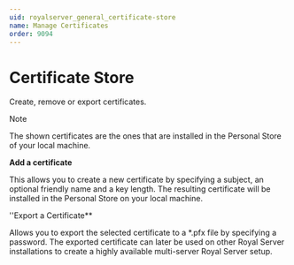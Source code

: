 ```yaml
---
uid: royalserver_general_certificate-store
name: Manage Certificates
order: 9094
---
```


# Certificate Store

Create, remove or export certificates.

> [!NOTE]
> The shown certificates are the ones that are installed in the Personal Store of your local machine.


**Add a certificate**

This allows you to create a new certificate by specifying a subject, an optional friendly name and a key length. The resulting certificate will be installed in the Personal Store on your local machine.

''Export a Certificate**

Allows you to export the selected certificate to a *.pfx file by specifying a password. The exported certificate can later be used on other Royal Server installations to create a highly available multi-server Royal Server setup.